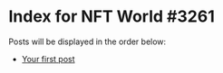 # Index for NFT World #3261
Posts will be displayed in the order below:

- [Your first post](./001-first.md)

